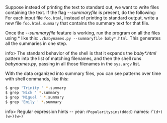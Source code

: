 Suppose instead of printing the text to standard out, we want to write files containing the text. If the flag *--summaryfile* is present, do the following: For each input file `foo.html`, instead of printing to standard output, write a new file `foo.html.summary` that contains the summary text for that file.

Once the *--summaryfile* feature is working, run the program on all the files using * like this: `./babynames.py --summaryfile baby*.html`. This generates all the summaries in one step. 

info> The standard behavior of the shell is that it expands the _baby*.html_ pattern into the list of matching filenames, and then the shell runs *babynames.py*, passing in all those filenames in the `sys.argv` list.

With the data organized into summary files, you can see patterns over time with shell commands, like this:
    
```bash    
$ grep 'Trinity ' *.summary
$ grep 'Nick ' *.summary
$ grep 'Miguel ' *.summary
$ grep 'Emily ' *.summary
```    

info> Regular expression hints -- year: r`Popularitysins(dddd)` names: r'`(d+)(w+)(w+)`
